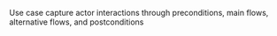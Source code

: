 Use case
capture actor interactions through preconditions, main flows, alternative flows, and postconditions
